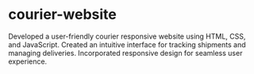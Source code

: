 # courier-website
Developed a user-friendly courier responsive  website using HTML, CSS, and JavaScript. Created an intuitive interface for tracking shipments and managing deliveries. Incorporated responsive design for seamless user experience.
